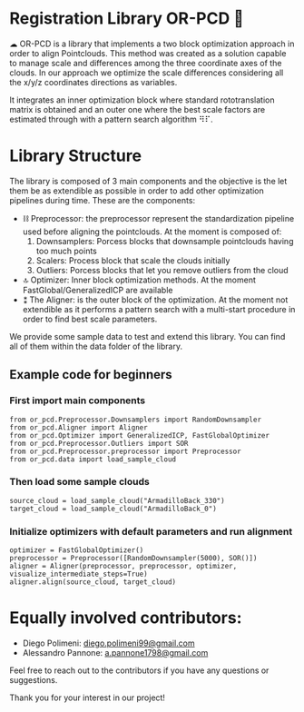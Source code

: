 # Registration Library OR-PCD 🚀
☁ OR-PCD is a library that implements a two block optimization approach in order to align Pointclouds. This method was created as a solution capable to manage scale and differences among the three coordinate axes of the clouds. In our approach we optimize the scale differences considering all the x/y/z coordinates directions as variables.

It integrates an inner optimization block where standard rototranslation matrix is obtained and an outer one where the best scale factors are estimated through with a pattern search algorithm ⠻⠏.

# Library Structure
The library is composed of 3 main components and the objective is the let them be as extendible as possible in order to add other optimization pipelines during time.
These are the components:
- ⛓ Preprocessor: the preprocessor represent the standardization pipeline used before aligning the pointclouds. At the moment is composed of:
  1. Downsamplers: Porcess blocks that downsample pointclouds having too much points
  2. Scalers: Process block that scale the clouds initially
  3. Outliers: Porcess blocks that let you remove outliers from the cloud
- 🔝 Optimizer: Inner block optimization methods. At the moment FastGlobal/GeneralizedICP are available
- ⁑ The Aligner: is the outer block of the optimization. At the moment not extendible as it performs a pattern search with a multi-start procedure in order to find best scale parameters.

We provide some sample data to test and extend this library. You can find all of them within the data folder of the library.

## Example code for beginners

### First import main components
```
from or_pcd.Preprocessor.Downsamplers import RandomDownsampler
from or_pcd.Aligner import Aligner
from or_pcd.Optimizer import GeneralizedICP, FastGlobalOptimizer
from or_pcd.Preprocessor.Outliers import SOR
from or_pcd.Preprocessor.preprocessor import Preprocessor
from or_pcd.data import load_sample_cloud
```
### Then load some sample clouds
```
source_cloud = load_sample_cloud("ArmadilloBack_330")
target_cloud = load_sample_cloud("ArmadilloBack_0")
```

### Initialize optimizers with default parameters and run alignment
```
optimizer = FastGlobalOptimizer()
preprocessor = Preprocessor([RandomDownsampler(5000), SOR()])
aligner = Aligner(preprocessor, preprocessor, optimizer, visualize_intermediate_steps=True)
aligner.align(source_cloud, target_cloud)
```



# Equally involved contributors:

- Diego Polimeni: diego.polimeni99@gmail.com
- Alessandro Pannone: a.pannone1798@gmail.com

Feel free to reach out to the contributors if you have any questions or suggestions.

Thank you for your interest in our project!

